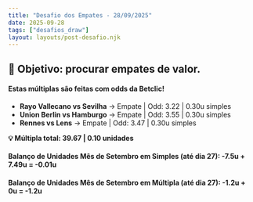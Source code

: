 ```yaml
---
title: "Desafio dos Empates - 28/09/2025"
date: 2025-09-28
tags: ["desafios_draw"]
layout: layouts/post-desafio.njk
---
```


## 🎯 Objetivo: procurar empates de valor.  

#### Estas múltiplas são feitas com odds da Betclic!

- **Rayo Vallecano vs Sevilha** → Empate | Odd: 3.22 | 0.30u simples 
- **Union Berlin vs Hamburgo** → Empate | Odd: 3.55 | 0.30u simples 
- **Rennes vs Lens** → Empate | Odd: 3.47 | 0.30u simples 

**💡 Múltipla total: 39.67 | 0.10 unidades** 

#### Balanço de Unidades Mês de Setembro em Simples (até dia 27): -7.5u + 7.49u = -0.01u
#### Balanço de Unidades Mês de Setembro em Múltipla (até dia 27): -1.2u + 0u = -1.2u

